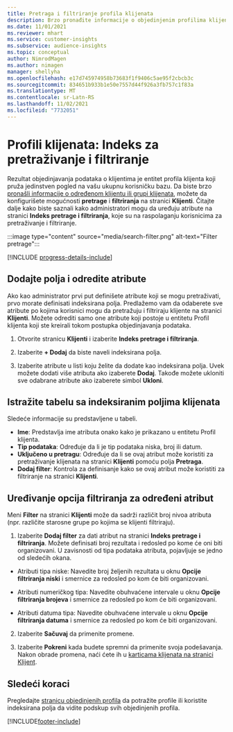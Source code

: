 ```yaml
---
title: Pretraga i filtriranje profila klijenata
description: Brzo pronađite informacije o objedinjenim profilima klijenata i filtrirajte prema određenim atributima.
ms.date: 11/01/2021
ms.reviewer: mhart
ms.service: customer-insights
ms.subservice: audience-insights
ms.topic: conceptual
author: NimrodMagen
ms.author: nimagen
manager: shellyha
ms.openlocfilehash: e17d745974958b73683f1f9406c5ae95f2cbcb3c
ms.sourcegitcommit: 834651b933b1e50e7557d44f926a3fb757c1f83a
ms.translationtype: MT
ms.contentlocale: sr-Latn-RS
ms.lasthandoff: 11/02/2021
ms.locfileid: "7732051"
---
```

# <a name="customer-profiles-search--filter-index"></a>Profili klijenata: Indeks za pretraživanje i filtriranje

Rezultat objedinjavanja podataka o klijentima je entitet profila klijenta koji pruža jedinstven pogled na vašu ukupnu korisničku bazu. Da biste brzo [pronašli informacije o određenom klijentu ili grupi klijenata](customer-profiles.md), možete da konfigurišete mogućnosti **pretrage** i **filtriranja** na stranici **Klijenti**. Čitajte dalje kako biste saznali kako administratori mogu da uređuju atribute na stranici **Indeks pretrage i filtriranja**, koje su na raspolaganju korisnicima za pretraživanje i filtriranje.

   :::image type="content" source="media/search-filter.png" alt-text="Filter pretrage":::

[!INCLUDE [progress-details-include](../includes/progress-details-pane.md)]

## <a name="add-fields-and-specify-attributes"></a>Dodajte polja i odredite atribute

Ako kao administrator prvi put definišete atribute koji se mogu pretraživati, prvo morate definisati indeksirana polja. Predlažemo vam da odaberete sve atribute po kojima korisnici mogu da pretražuju i filtriraju klijente na stranici **Klijenti**. Možete odrediti samo one atribute koji postoje u entitetu Profil klijenta koji ste kreirali tokom postupka objedinjavanja podataka.

1. Otvorite stranicu **Klijenti** i izaberite **Indeks pretrage i filtriranja**.

2. Izaberite **+ Dodaj** da biste naveli indeksirana polja.

3. Izaberite atribute u listi koju želite da dodate kao indeksirana polja. Uvek možete dodati više atributa ako izaberete **Dodaj**. Takođe možete ukloniti sve odabrane atribute ako izaberete simbol **Ukloni**.

## <a name="explore-the-indexed-customer-fields-table"></a>Istražite tabelu sa indeksiranim poljima klijenata

Sledeće informacije su predstavljene u tabeli.

- **Ime**: Predstavlja ime atributa onako kako je prikazano u entitetu Profil klijenta.
- **Tip podataka**: Određuje da li je tip podataka niska, broj ili datum.
- **Uključeno u pretragu**: Određuje da li se ovaj atribut može koristiti za pretraživanje klijenata na stranici **Klijenti** pomoću polja **Pretraga**.
- **Dodaj filter**: Kontrola za definisanje kako se ovaj atribut može koristiti za filtriranje na stranici **Klijenti**.

## <a name="editing-filtering-options-for-a-given-attribute"></a>Uređivanje opcija filtriranja za određeni atribut

Meni **Filter** na stranici **Klijenti** može da sadrži različit broj nivoa atributa (npr. različite starosne grupe po kojima se klijenti filtriraju).

1. Izaberite **Dodaj filter** za dati atribut na stranici **Indeks pretrage i filtriranja**. Možete definisati broj rezultata i redosled po kome će oni biti organizovani. U zavisnosti od tipa podataka atributa, pojavljuje se jedno od sledećih okana.

- Atributi tipa niske: Navedite broj željenih rezultata u oknu **Opcije filtriranja niski** i smernice za redosled po kom će biti organizovani.

- Atributi numeričkog tipa: Navedite obuhvaćene intervale u oknu **Opcije filtriranja brojeva** i smernice za redosled po kom će biti organizovani.

- Atributi datuma tipa: Navedite obuhvaćene intervale u oknu **Opcije filtriranja datuma** i smernice za redosled po kom će biti organizovani.

2. Izaberite **Sačuvaj** da primenite promene.

3. Izaberite **Pokreni** kada budete spremni da primenite svoja podešavanja. Nakon obrade promena, naći ćete ih u [karticama klijenata na stranici Klijent](customer-profiles.md). 

## <a name="next-steps"></a>Sledeći koraci

Pregledajte [stranicu objedinjenih profila](customer-profiles.md) da potražite profile ili koristite indeksirana polja da vidite podskup svih objedinjenih profila.


[!INCLUDE[footer-include](../includes/footer-banner.md)]
